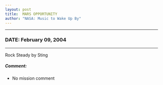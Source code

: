 ```yaml
---
layout: post
title:  MARS OPPORTUNITY
author: "NASA: Music to Wake Up By"
---
```


----
### DATE: February 09, 2004
----
Rock Steady by Sting

##### Comment:
* No mission comment
